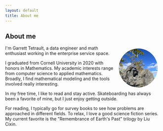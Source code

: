 ```yaml
---
layout: default
title: About me
---
```



## About me

<img src="/assets/images/me.png" style="border-radius:50%;width:25%;float:right;padding:10px;">

I'm Garrett Tetrault, a data engineer and math enthusiast working in the enterprise service space.

I graduated from Cornell University in 2020 with honors in Mathematics.
My academic interests range from computer science to applied mathematics.
Broadly, I find mathematical modeling and the tools involved really interesting.

In my free time, I like to read and stay active. 
Skateboarding has always been a favorite of mine, but I just enjoy getting outside.

For reading, I typically go for survey books to see how problems are approached in different fields.
To relax, I love a good science fiction series.
My current favorite is the "Remembrance of Earth's Past" trilogy by Liu Cixin.
